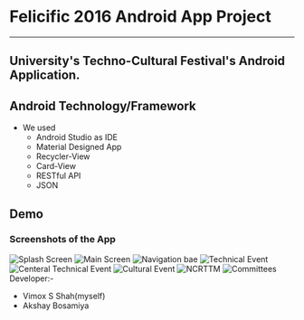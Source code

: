 # Felicific 2016 Android App Project
----------
## University's Techno-Cultural Festival's Android Application.

## Android Technology/Framework
+ We used
	* Android Studio as IDE
	* Material Designed App
	* Recycler-View
	* Card-View
	* RESTful API
	* JSON
	
## Demo
### Screenshots of the App	
![Splash Screen](home.png)
![Main Screen](main.png)
![Navigation bae](nav.png)
![Technical Event](tech.png)
![Centeral Technical Event](ct.png)
![Cultural Event](cult.png)
![NCRTTM](ncttm.png)
![Committees](comm.png)
Developer:- <br />
- Vimox S Shah(myself)
- Akshay Bosamiya